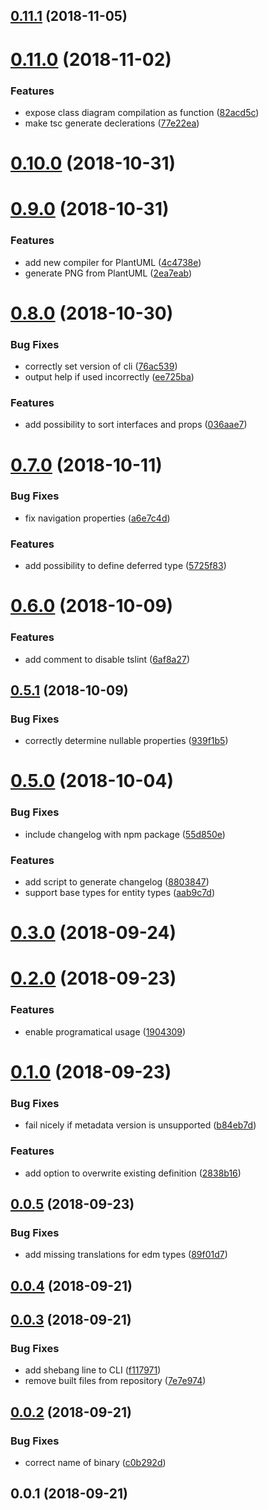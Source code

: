 <a name="0.11.1"></a>
## [0.11.1](https://github.com/krlwlfrt/omeco/compare/v0.11.0...v0.11.1) (2018-11-05)



<a name="0.11.0"></a>
# [0.11.0](https://github.com/krlwlfrt/omeco/compare/v0.10.0...v0.11.0) (2018-11-02)


### Features

* expose class diagram compilation as function ([82acd5c](https://github.com/krlwlfrt/omeco/commit/82acd5c))
* make tsc generate declerations ([77e22ea](https://github.com/krlwlfrt/omeco/commit/77e22ea))



<a name="0.10.0"></a>
# [0.10.0](https://github.com/krlwlfrt/omeco/compare/v0.9.0...v0.10.0) (2018-10-31)



<a name="0.9.0"></a>
# [0.9.0](https://github.com/krlwlfrt/omeco/compare/v0.8.0...v0.9.0) (2018-10-31)


### Features

* add new compiler for PlantUML ([4c4738e](https://github.com/krlwlfrt/omeco/commit/4c4738e))
* generate PNG from PlantUML ([2ea7eab](https://github.com/krlwlfrt/omeco/commit/2ea7eab))



<a name="0.8.0"></a>
# [0.8.0](https://github.com/krlwlfrt/omeco/compare/v0.7.0...v0.8.0) (2018-10-30)


### Bug Fixes

* correctly set version of cli ([76ac539](https://github.com/krlwlfrt/omeco/commit/76ac539))
* output help if used incorrectly ([ee725ba](https://github.com/krlwlfrt/omeco/commit/ee725ba))


### Features

* add possibility to sort interfaces and props ([036aae7](https://github.com/krlwlfrt/omeco/commit/036aae7))



<a name="0.7.0"></a>
# [0.7.0](https://github.com/krlwlfrt/omeco/compare/v0.6.0...v0.7.0) (2018-10-11)


### Bug Fixes

* fix navigation properties ([a6e7c4d](https://github.com/krlwlfrt/omeco/commit/a6e7c4d))


### Features

* add possibility to define deferred type ([5725f83](https://github.com/krlwlfrt/omeco/commit/5725f83))



<a name="0.6.0"></a>
# [0.6.0](https://github.com/krlwlfrt/omeco/compare/v0.5.1...v0.6.0) (2018-10-09)


### Features

* add comment to disable tslint ([6af8a27](https://github.com/krlwlfrt/omeco/commit/6af8a27))



<a name="0.5.1"></a>
## [0.5.1](https://github.com/krlwlfrt/omeco/compare/v0.5.0...v0.5.1) (2018-10-09)


### Bug Fixes

* correctly determine nullable properties ([939f1b5](https://github.com/krlwlfrt/omeco/commit/939f1b5))



<a name="0.5.0"></a>
# [0.5.0](https://github.com/krlwlfrt/omeco/compare/v0.3.0...v0.5.0) (2018-10-04)


### Bug Fixes

* include changelog with npm package ([55d850e](https://github.com/krlwlfrt/omeco/commit/55d850e))


### Features

* add script to generate changelog ([8803847](https://github.com/krlwlfrt/omeco/commit/8803847))
* support base types for entity types ([aab9c7d](https://github.com/krlwlfrt/omeco/commit/aab9c7d))



<a name="0.3.0"></a>
# [0.3.0](https://github.com/krlwlfrt/omeco/compare/v0.2.0...v0.3.0) (2018-09-24)



<a name="0.2.0"></a>
# [0.2.0](https://github.com/krlwlfrt/omeco/compare/v0.1.0...v0.2.0) (2018-09-23)


### Features

* enable programatical usage ([1904309](https://github.com/krlwlfrt/omeco/commit/1904309))



<a name="0.1.0"></a>
# [0.1.0](https://github.com/krlwlfrt/omeco/compare/v0.0.5...v0.1.0) (2018-09-23)


### Bug Fixes

* fail nicely if metadata version is unsupported ([b84eb7d](https://github.com/krlwlfrt/omeco/commit/b84eb7d))


### Features

* add option to overwrite existing definition ([2838b16](https://github.com/krlwlfrt/omeco/commit/2838b16))



<a name="0.0.5"></a>
## [0.0.5](https://github.com/krlwlfrt/omeco/compare/v0.0.4...v0.0.5) (2018-09-23)


### Bug Fixes

* add missing translations for edm types ([89f01d7](https://github.com/krlwlfrt/omeco/commit/89f01d7))



<a name="0.0.4"></a>
## [0.0.4](https://github.com/krlwlfrt/omeco/compare/v0.0.3...v0.0.4) (2018-09-21)



<a name="0.0.3"></a>
## [0.0.3](https://github.com/krlwlfrt/omeco/compare/v0.0.2...v0.0.3) (2018-09-21)


### Bug Fixes

* add shebang line to CLI ([f117971](https://github.com/krlwlfrt/omeco/commit/f117971))
* remove built files from repository ([7e7e974](https://github.com/krlwlfrt/omeco/commit/7e7e974))



<a name="0.0.2"></a>
## [0.0.2](https://github.com/krlwlfrt/omeco/compare/v0.0.1...v0.0.2) (2018-09-21)


### Bug Fixes

* correct name of binary ([c0b292d](https://github.com/krlwlfrt/omeco/commit/c0b292d))



<a name="0.0.1"></a>
## 0.0.1 (2018-09-21)



